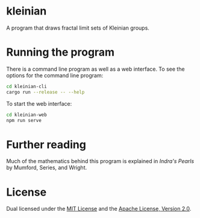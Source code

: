 kleinian
========

A program that draws fractal limit sets of Kleinian groups.

Running the program
===================

There is a command line program as well as a web interface.
To see the options for the command line program:
```sh
cd kleinian-cli
cargo run --release -- --help
```
To start the web interface:
```sh
cd kleinian-web
npm run serve
```

Further reading
===============
Much of the mathematics behind this program is explained in *Indra's Pearls*
by Mumford, Series, and Wright.


License
=======
Dual licensed under the [MIT License](LICENSE-MIT) and the
[Apache License, Version 2.0](LICENSE-APACHE).
